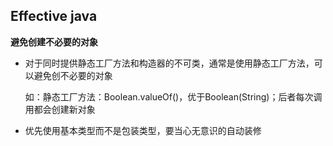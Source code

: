 ## Effective java 

**避免创建不必要的对象**

* 对于同时提供静态工厂方法和构造器的不可类，通常是使用静态工厂方法，可以避免创不必要的对象

  如：静态工厂方法：Boolean.valueOf()，优于Boolean(String)；后者每次调用都会创建新对象

* 优先使用基本类型而不是包装类型，要当心无意识的自动装修





